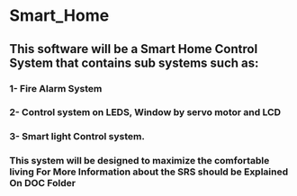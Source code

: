 # Smart_Home
## This software will be a Smart Home Control System that contains sub systems such as:
### 1- Fire Alarm System
### 2- Control system on LEDS, Window by servo motor and LCD 
### 3- Smart light Control system. 
### This system will be designed to maximize the comfortable living For More Information about the SRS should be Explained On DOC Folder
